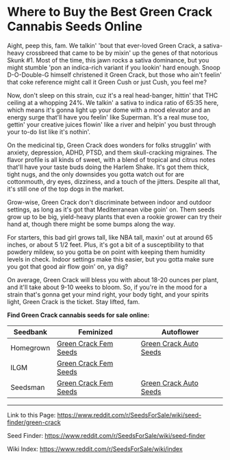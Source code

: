 # Where to Buy the Best Green Crack Cannabis Seeds Online

Aight, peep this, fam. We talkin' 'bout that ever-loved Green Crack, a sativa-heavy crossbreed that came to be by mixin' up the genes of that notorious Skunk #1. Most of the time, this jawn rocks a sativa dominance, but you might stumble 'pon an indica-rich variant if you lookin' hard enough. Snoop D-O-Double-G himself christened it Green Crack, but those who ain't feelin' that coke reference might call it Green Cush or just Cush, you feel me?

Now, don't sleep on this strain, cuz it's a real head-banger, hittin' that THC ceiling at a whopping 24%. We talkin' a sativa to indica ratio of 65:35 here, which means it's gonna light up your dome with a mood elevator and an energy surge that'll have you feelin' like Superman. It's a real muse too, gettin' your creative juices flowin' like a river and helpin' you bust through your to-do list like it's nothin'.

On the medicinal tip, Green Crack does wonders for folks strugglin' with anxiety, depression, ADHD, PTSD, and them skull-cracking migraines. The flavor profile is all kinds of sweet, with a blend of tropical and citrus notes that'll have your taste buds doing the Harlem Shake. It's got them thick, tight nugs, and the only downsides you gotta watch out for are cottonmouth, dry eyes, dizziness, and a touch of the jitters. Despite all that, it's still one of the top dogs in the market.

Grow-wise, Green Crack don't discriminate between indoor and outdoor settings, as long as it's got that Mediterranean vibe goin' on. Them seeds grow up to be big, yield-heavy plants that even a rookie grower can try their hand at, though there might be some bumps along the way.

For starters, this bad girl grows tall, like NBA tall, maxin' out at around 65 inches, or about 5 1/2 feet. Plus, it's got a bit of a susceptibility to that powdery mildew, so you gotta be on point with keeping them humidity levels in check. Indoor settings make this easier, but you gotta make sure you got that good air flow goin' on, ya dig?

On average, Green Crack will bless you with about 18-20 ounces per plant, and it'll take about 9-10 weeks to bloom. So, if you're in the mood for a strain that's gonna get your mind right, your body tight, and your spirits light, Green Crack is the ticket. Stay lifted, fam.

**Find Green Crack cannabis seeds for sale online:**

| Seedbank  | Feminized | Autoflower |
|-----------|-----------|------------|
| Homegrown | [Green Crack Fem Seeds](https://homegrowncannabisco.com/products/green-crack-feminized-marijuana-seeds?a_aid=sale) | [Green Crack Auto Seeds](https://homegrowncannabisco.com/green-crack-auto-seeds-marijuana-seeds?a_aid=sale) |
| ILGM      | [Green Crack Fem Seeds](https://ilgm.com/products/green-crack-feminized-seeds?aff=2191) |  |
| Seedsman  | [Green Crack Fem Seeds](https://www.seedsman.com/green-crack-feminised-seeds-blimburn-seedsblim-grcrack?a_aid=56f632ea3916c) | [Green Crack Auto Seeds](https://www.seedsman.com/us-en/green-crack-autoflowering-feminised-seeds?a_aid=56f632ea3916c) |

___

Link to this Page: https://www.reddit.com/r/SeedsForSale/wiki/seed-finder/green-crack

Seed Finder: https://www.reddit.com/r/SeedsForSale/wiki/seed-finder

Wiki Index: https://www.reddit.com/r/SeedsForSale/wiki/index
